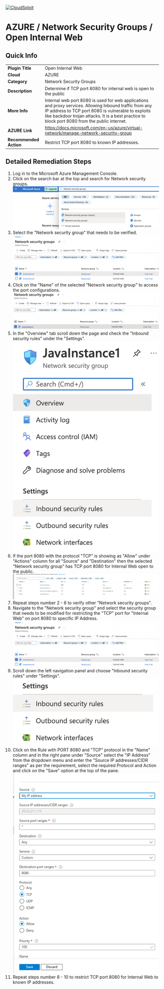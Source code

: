 [![CloudSploit](https://cloudsploit.com/img/logo-new-big-text-100.png "CloudSploit")](https://cloudsploit.com)

# AZURE / Network Security Groups / Open Internal Web

## Quick Info

| | |
|-|-|
| **Plugin Title** | Open Internal Web |
| **Cloud** | AZURE |
| **Category** | Network Security Groups |
| **Description** | Determine if TCP port 8080 for internal web is open to the public |
| **More Info** | Internal web port 8080 is used for web applications and proxy services. Allowing Inbound traffic from any IP address to TCP port 8080 is vulnerable to exploits like backdoor trojan attacks. It is a best practice to block port 8080 from the public internet. |
| **AZURE Link** | https://docs.microsoft.com/en-us/azure/virtual-network/manage-network-security-group |
| **Recommended Action** | Restrict TCP port 8080 to known IP addresses. |

## Detailed Remediation Steps
1. Log in to the Microsoft Azure Management Console.
2. Click on the search bar at the top and search for Network security groups. </br> <img src="/resources/azure/networksecuritygroups/open-internal-web/step2.png"/>
3. Select the "Network security group" that needs to be verified. </br> <img src="/resources/azure/networksecuritygroups/open-internal-web/step3.png"/>
4. Click on the "Name" of the selected "Network security group" to access the port configurations. </br> <img src="/resources/azure/networksecuritygroups/open-internal-web/step4.png"/>
5. In the "Overview" tab scroll down the page and check the "Inbound security rules" under the "Settings". </br> <img src="/resources/azure/networksecuritygroups/open-internal-web/step5.png"/>
6. If the port 8080 with the protocol "TCP" is showing as "Allow" under "Actions" column for all "Source" and "Destination" then the selected "Network security group" has TCP port 8080 for Internal Web open to the public. </br> <img src="/resources/azure/networksecuritygroups/open-internal-web/step6.png"/>
7. Repeat steps number 2 - 6 to verify other "Network security groups". </br>
8. Navigate to the "Network security group" and select the security group that needs to be modified for restricting the "TCP" port for "Internal Web" on port 8080 to specific IP Address.</br> <img src="/resources/azure/networksecuritygroups/open-internal-web/step8.png"/>
9. Scroll down the left navigation panel and choose "Inbound security rules" under "Settings".</br> <img src="/resources/azure/networksecuritygroups/open-internal-web/step9.png"/>
10. Click on the Rule with PORT 8080 and "TCP" protocol in the "Name" column and in the right pane under "Source" select the "IP Address" from the dropdown menu and enter the "Source IP addresses/CIDR ranges" as per the requirement, select the required Protocol and Action and click on the "Save" option at the top of the pane. </br> <img src="/resources/azure/networksecuritygroups/open-internal-web/step10.png"/>
11. Repeat steps number 8 - 10 to restrict TCP port 8080 for Internal Web to known IP addresses.</br>
